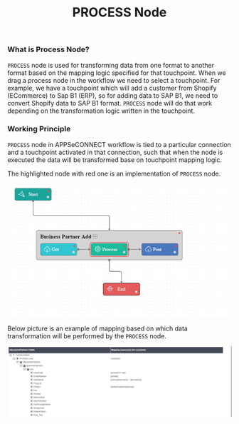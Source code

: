 ﻿---
title: "PROCESS Node"
toc: true
tag: 
    - developers
    - nodes
category: "Workflow"
menus: 
    nodeandlinks:
        icon: fa fa-link
        title: "Working with Process" 
        identifier: nodeprocess
---

### What is Process Node?
`PROCESS` node is used for transforming data from one format to another format based on the mapping logic specified for that touchpoint. When we drag a process node in the workflow we need to select a touchpoint. For example, we have a touchpoint which will add a customer from Shopify (ECommerce) to Sap B1 (ERP), so for adding data to SAP B1, we need to convert Shopify data to SAP B1 format. `PROCESS` node will do that work depending on the transformation logic written in the touchpoint.

### Working Principle

`PROCESS` node in APPSeCONNECT workflow is tied to a particular connection and a touchpoint activated in that connection, such that when the node is executed the data will be transformed base on touchpoint mapping logic.

The highlighted node with red one is an implementation of `PROCESS` node.

 ![Process Node](/staticfiles/workflow-management/media/ProcessNode/ProcessNode.PNG)

Below picture is an example of mapping based on which data transformation will be performed by the `PROCESS` node.

![Mapping](/staticfiles/workflow-management/media/ProcessNode/Mapping.PNG)
